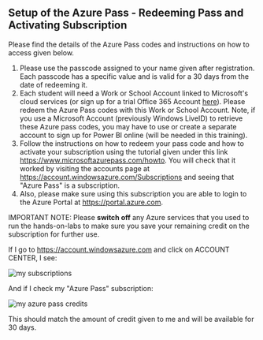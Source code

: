 ## Setup of the Azure Pass - Redeeming Pass and Activating Subscription

Please find the details of the Azure Pass codes and instructions on how to access given below.

1.	Please use the passcode assigned to your name given after registration. Each passcode has a specific value and is valid for a 30 days from the date of redeeming it.
2.	Each student will need a Work or School Account linked to Microsoft's cloud services (or sign up for a trial Office 365 Account [here](https://support.office.com/en-us/article/Sign-up-for-a-free-Office-365-for-business-trial-f340d012-ad0f-4b13-b539-8b160f3e9644?ui=en-US&rs=en-US&ad=US)).  Please redeem the Azure Pass codes with this Work or School Account.    Note, if you use a Microsoft Account (previously Windows LiveID) to retrieve these Azure pass codes, you may have to use or create a separate account to sign up for Power BI online (will be needed in this training).
4.	Follow the instructions on how to redeem your pass code and how to activate your subscription using the tutorial given under this link https://www.microsoftazurepass.com/howto.  You will check that it worked by visiting the accounts page at  https://account.windowsazure.com/Subscriptions and seeing that "Azure Pass" is a subscription.
5.	Also, please make sure using this subscription you are able to login to the Azure Portal at https://portal.azure.com.

IMPORTANT NOTE: Please **switch off** any Azure services that you used to run the hands-on-labs to make sure you save your remaining credit on the subscription for further use.

If I go to https://account.windowsazure.com and click on ACCOUNT CENTER, I see:

![my subscriptions](imgs/azure_pass5.PNG)

And if I check my "Azure Pass" subscription:

![my azure pass credits](imgs/azure_pass6.PNG)

This should match the amount of credit given to me and will be available for 30 days.